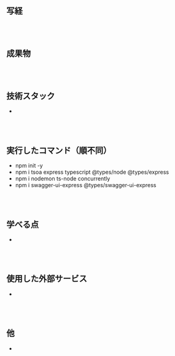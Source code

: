 ## 写経


<br/>
<br/>

## 成果物


<br/>
<br/>

## 技術スタック
- 

<br/>
<br/>

## 実行したコマンド（順不同）
- npm init -y
- npm i tsoa express typescript @types/node @types/express
- npm i nodemon ts-node concurrently
- npm i swagger-ui-express @types/swagger-ui-express

<br/>
<br/>

## 学べる点
- 

<br/>
<br/>

## 使用した外部サービス
- 

<br/>
<br/>

## 他
- 
